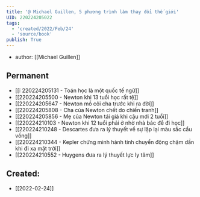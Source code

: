 ```yaml
---
title: '@ Michael Guillen, 5 phương trình làm thay đổi thế giới'
UID: 220224205022
tags:
  - 'created/2022/Feb/24'
  - 'source/book'
publish: True
---
```

- author: [[Michael Guillen]]

## Permanent
- [[❕ 220224205131 - Toán học là một quốc tế ngữ]]
- [[220224205500 - Newton khi 13 tuổi học rất tệ]]
- [[220224205647 - Newton mồ côi cha trước khi ra đời]]
- [[220224205808 - Cha của Newton chết do chiến tranh]]
- [[220224205856 - Mẹ của Newton tái giá khi cậu mới 2 tuổi]]
- [[220224210103 - Newton khi 12 tuổi phải ở nhờ nhà bác để đi học]]
- [[220224210248 - Descartes đưa ra lý thuyết về sự lặp lại màu sắc cầu vồng]]
- [[220224210344 - Kepler chứng minh hành tinh chuyển động chậm dần khi đi xa mặt trời]]
- [[220224210552 - Huygens đưa ra lý thuyết lực ly tâm]]


## Created:
- [[2022-02-24]]
